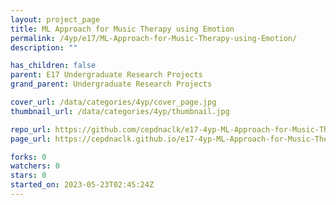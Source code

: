 ```yaml
---
layout: project_page
title: ML Approach for Music Therapy using Emotion
permalink: /4yp/e17/ML-Approach-for-Music-Therapy-using-Emotion/
description: ""

has_children: false
parent: E17 Undergraduate Research Projects
grand_parent: Undergraduate Research Projects

cover_url: /data/categories/4yp/cover_page.jpg
thumbnail_url: /data/categories/4yp/thumbnail.jpg

repo_url: https://github.com/cepdnaclk/e17-4yp-ML-Approach-for-Music-Therapy-using-Emotion
page_url: https://cepdnaclk.github.io/e17-4yp-ML-Approach-for-Music-Therapy-using-Emotion

forks: 0
watchers: 0
stars: 0
started_on: 2023-05-23T02:45:24Z
---
```




